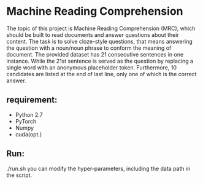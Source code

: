 # Machine Reading Comprehension

The topic of this project is Machine Reading Comprehension (MRC), which should be built to read documents and answer questions about their content. The task is to solve cloze-style questions, that means answering the question with a noun/noun phrase to conform the meaning of document. The provided dataset has 21 consecutive sentences in one instance. While the 21st sentence is served as the question by replacing a single word with an anonymous placeholder token. Furthermore, 10 candidates are listed at the end of last line, only one of which is the correct answer.

## requirement:
* Python 2.7
* PyTorch
* Numpy
* cuda(opt.)

## Run:
./run.sh
you can modify the hyper-parameters, including the data path in the script.
